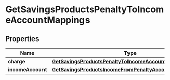 

# GetSavingsProductsPenaltyToIncomeAccountMappings


## Properties

| Name | Type | Description | Notes |
|------------ | ------------- | ------------- | -------------|
|**charge** | [**GetSavingsProductsPenaltyToIncomeAccountMappingsCharge**](GetSavingsProductsPenaltyToIncomeAccountMappingsCharge.md) |  |  [optional] |
|**incomeAccount** | [**GetSavingsProductsIncomeFromPenaltyAccount**](GetSavingsProductsIncomeFromPenaltyAccount.md) |  |  [optional] |



